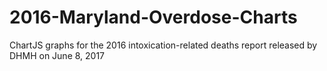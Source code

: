 # 2016-Maryland-Overdose-Charts
ChartJS graphs for the 2016 intoxication-related deaths report released by DHMH on June 8, 2017
